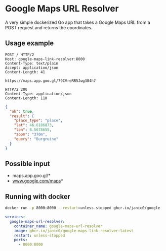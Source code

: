 # Google Maps URL Resolver

A very simple dockerized Go app that takes a Google Maps URL from a POST request and returns the coordinates.

## Usage example

```http
POST / HTTP/2
Host: google-maps-link-resolver:8000
Content-Type: text/plain
Accept: application/json
Content-Length: 41

https://maps.app.goo.gl/79CVreRR5Jwg384h7

HTTP/2 200
Content-Type: application/json
Content-Length: 110
```

```json
{
  "ok": true,
  "result": {
    "place_type": "place",
    "lat": 46.6186873,
    "lon": 8.5678655,
    "zoom": "370m",
    "query": "Burgruine"
  }
}
```

## Possible input

- maps.app.goo.gl/\*
- www.google.com/maps*

## Running with docker

```bash
docker run -p 8000:8000 --restart=unless-stopped ghcr.io/janic0/google-maps-link-resolver:latest
```

```yml
services:
  google-maps-url-resolver:
    container_name: google-maps-url-resolver
    image: ghcr.io/janic0/google-maps-link-resolver:latest
    restart: unless-stopped
    ports:
      - 8000:8000
```
